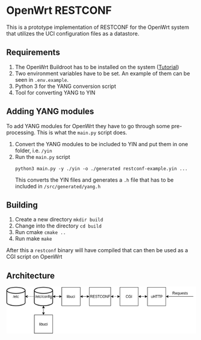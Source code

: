 # OpenWrt RESTCONF

This is a prototype implementation of RESTCONF for the OpenWrt system that utilizes the UCI configuration files as a
datastore.

## Requirements

1. The OpenWrt Buildroot has to be installed on the system ([Tutorial](https://openwrt.org/docs/guide-developer/build-system/use-buildsystem))
2. Two environment variables have to be set. An example of them can be seen in `.env.example`.
3. Python 3 for the YANG conversion script
4. Tool for converting YANG to YIN

## Adding YANG modules

To add YANG modules for OpenWrt they have to go through some pre-processing. This is
what the `main.py` script does.

1. Convert the YANG modules to be included to YIN and put them in one folder, i.e. `/yin`
2. Run the `main.py` script
   ```console
   python3 main.py -y ./yin -o ./generated restconf-example.yin ...
   ```
   This converts the YIN files and generates a `.h` file that has to be included in `/src/generated/yang.h`

## Building

1. Create a new directory `mkdir build`
2. Change into the directory `cd build`
3. Run cmake `cmake ..`
4. Run make `make`

After this a `restconf` binary will have compiled that can then be used as a CGI
script on OpenWrt

## Architecture

![Architecture](docs/resources/Architecture.png)